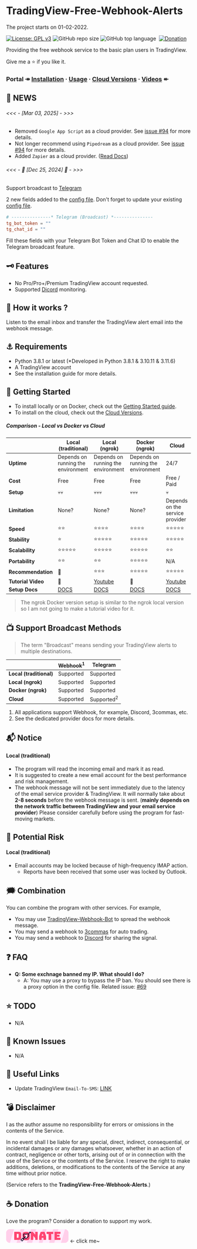 # TradingView-Free-Webhook-Alerts
The project starts on 01-02-2022.


[![License: GPL v3](https://img.shields.io/badge/License-GPLv3-blue.svg)](https://www.gnu.org/licenses/gpl-3.0)
![GitHub repo size](https://img.shields.io/github/repo-size/soranoo/TradingView-Free-Webhook-Alerts)
![GitHub top language](https://img.shields.io/github/languages/top/soranoo/TradingView-Free-Webhook-Alerts)
&nbsp;[![Donation](https://img.shields.io/static/v1?label=Donation&message=❤️&style=social)](https://github.com/soranoo/Donation)

Providing the free webhook service to the basic plan users in TradingView. 

Give me a ⭐ if you like it.

### Portal ↠ [Installation](docs/gettingstarted.md#installing-python-package) · [Usage](docs/gettingstarted.md#setting-up-tradingview-alert) · [Cloud Versions](docs/cloud-versions/cloud-versions.md) · [Videos](https://www.youtube.com/playlist?list=PLOHaKcov3Nkt0LIK1joPYgFnZY24zf_Wo) ↞

## :newspaper: NEWS
###### <<< - [Mar 03, 2025] - >>>
- Removed `Google App Script` as a cloud provider. See [issue #94](https://github.com/soranoo/TradingView-Free-Webhook-Alerts/issues/94) for more details.
- Not longer recommend using `Pipedream` as a cloud provider. See [issue #94](https://github.com/soranoo/TradingView-Free-Webhook-Alerts/issues/94) for more details.
- Added `Zapier` as a cloud provider. ([Read Docs](docs/cloud-versions/zapier/zapier.md))
###### <<< - 🎄 [Dec 25, 2024] 🎁 - >>>
Support broadcast to [Telegram](#-support-broadcast-methods)

2 new fields added to the [config file](/config.example.toml). Don't forget to update your existing [config file](/config.example.toml).

```toml
# ---------------* Telegram (Broadcast) *---------------
tg_bot_token = ""
tg_chat_id = ""
```
Fill these fields with your Telegram Bot Token and Chat ID to enable the Telegram broadcast feature.


## 🗝️ Features
* No Pro/Pro+/Premium TradingView account requested.
* Supported [Dicord](https://discord.com/) monitoring.
  
## 🚩 How it works ?
Listen to the email inbox and transfer the TradingView alert email into the webhook message.


## ⚓ Requirements
* Python 3.8.1 or latest (*Developed in Python 3.8.1 & 3.10.11 & 3.11.6)
* A TradingView account
* See the installation guide for more details.

## 👾 Getting Started
- To install locally or on Docker, check out the [Getting Started guide](docs/gettingstarted.md).
- To install on the cloud, check out the [Cloud Versions](docs/cloud-versions/cloud-versions.md).

##### Comparison - Local vs Docker vs Cloud
| | Local (traditional) | Local (ngrok) | Docker (ngrok) | Cloud |
| --- | --- | --- |--- | --- |
| **Uptime** | Depends on running the environment | Depends on running the environment | Depends on running the environment | 24/7 |
| **Cost** | Free | Free | Free | Free / Paid |
| **Setup** | 💀💀 | 💀💀💀 | 💀💀💀 | 💀 |
| **Limitation** | None? | None? | None? | Depends on the service provider |
| **Speed** | ⭐⭐ | ⭐⭐⭐⭐ | ⭐⭐⭐⭐ | ⭐⭐⭐⭐⭐ |
| **Stability** | ⭐ | ⭐⭐⭐⭐⭐ | ⭐⭐⭐⭐⭐ | ⭐⭐⭐⭐⭐ |
| **Scalability** | ⭐⭐⭐⭐⭐ | ⭐⭐⭐⭐⭐ | ⭐⭐⭐⭐⭐ | ⭐⭐ |
| **Portability** | ⭐⭐ | ⭐⭐ | ⭐⭐⭐⭐⭐ | N/A |
| **Recommendation** | 🚫 | ⭐⭐⭐ | ⭐⭐⭐⭐⭐ | ⭐⭐⭐⭐⭐ |
| **Tutorial Video** | 🚫 | [Youtube](https://youtu.be/_ZN_rbH1OuM) | 🚫 | [Youtube](https://youtu.be/kTEcJhz0M98) |
| **Setup Docs** | [DOCS](docs/gettingstarted.md#3-traditional-version) | [DOCS](docs/gettingstarted.md#2-ngrok-version) | [DOCS](docs/gettingstarted.md#2-ngrok-version) | [DOCS](docs/cloud-versions/cloud-versions.md) |

> The ngrok Docker version setup is similar to the ngrok local version so I am not going to make a tutorial video for it.

## 📺 Support Broadcast Methods

> The term "Broadcast" means sending your TradingView alerts to multiple destinations.

| | Webhook<sup>1</sup> | Telegram |
| --- | --- | --- |
| **Local (traditional)** | Supported | Supported |
| **Local (ngrok)** | Supported | Supported |
| **Docker (ngrok)** | Supported | Supported |
| **Cloud** | Supported | Supported<sup>2</sup> |

1. All applications support Webhook, for example, Discord, 3commas, etc.
2. See the dedicated provider docs for more details.


## 📬 Notice
#### Local (traditional)
* The program will read the incoming email and mark it as read.
* It is suggested to create a new email account for the best performance and risk management.
* The webhook message will not be sent immediately due to the latency of the email service provider & TradingView. It will normally take about **2-8 seconds** before the webhook message is sent. (**mainly depends on the network traffic between TradingView and your email service provider**) Please consider carefully before using the program for fast-moving markets.

## 🦔 Potential Risk
#### Local (traditional)
* Email accounts may be locked because of high-frequency IMAP action.
    - Reports have been received that some user was locked by Outlook.

## 🗯️ Combination
You can combine the program with other services.
For example,
* You may use [TradingView-Webhook-Bot](https://github.com/fabston/TradingView-Webhook-Bot) to spread the webhook message.
* You may send a webhook to [3commas](https://3commas.io/) for auto trading.
* You may send a webhook to [Discord](https://discord.com/) for sharing the signal.

## :question: FAQ
* **Q: Some exchnage banned my IP. What should I do?**
    - A: You may use a proxy to bypass the IP ban. You should see there is a proxy option in the config file. Related issue: [#69](https://github.com/soranoo/TradingView-Free-Webhook-Alerts/issues/69)


## ⭐ TODO
* N/A

## 🐛 Known Issues
* N/A

## 🤖 Useful Links
* Update TradingView `Email-To-SMS`: [LINK](https://www.tradingview.com/support/solutions/43000474398-how-to-change-the-email-to-sms-address-used-for-alert-notifications/)

## 💣 Disclaimer
I as the author assume no responsibility for errors or omissions in the contents of the Service.

In no event shall I be liable for any special, direct, indirect, consequential, or incidental damages or any damages whatsoever, whether in an action of contract, negligence or other torts, arising out of or in connection with the use of the Service or the contents of the Service. I reserve the right to make additions, deletions, or modifications to the contents of the Service at any time without prior notice.

(Service refers to the **TradingView-Free-Webhook-Alerts**.)

## ☕ Donation
Love the program? Consider a donation to support my work.

[!["Donation"](https://raw.githubusercontent.com/soranoo/Donation/main/resources/image/DonateBtn.png)](https://github.com/soranoo/Donation) <- click me~
